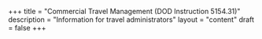 +++
title = "Commercial Travel Management (DOD Instruction 5154.31)"
description = "Information for travel administrators"
layout = "content"
draft = false
+++